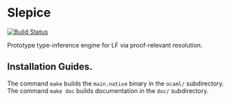 # Slepice

[![Build Status](https://travis-ci.org/frantisekfarka/slepice.svg?branch=master)](https://travis-ci.org/frantisekfarka/slepice)


Prototype type-inference engine for LF via proof-relevant resolution.

## Installation Guides.

The command `make` builds the `main.native` binary in the `ocaml/` subdirectory.
The command `make doc` builds documentation in the `doc/` subdirectory.



